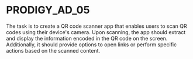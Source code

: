 # PRODIGY_AD_05
The task is to create a QR code scanner app that enables users to scan QR codes using their device's camera. Upon scanning, the app should extract and display the information encoded in the QR code on the screen. Additionally, it should provide options to open links or perform specific actions based on the scanned content.
